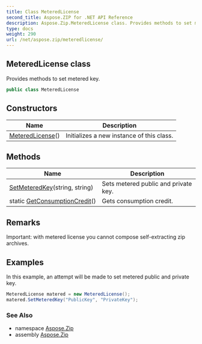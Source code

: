 ```yaml
---
title: Class MeteredLicense
second_title: Aspose.ZIP for .NET API Reference
description: Aspose.Zip.MeteredLicense class. Provides methods to set metered key
type: docs
weight: 290
url: /net/aspose.zip/meteredlicense/
---
```

## MeteredLicense class

Provides methods to set metered key.

```csharp
public class MeteredLicense
```

## Constructors

| Name | Description |
| --- | --- |
| [MeteredLicense](meteredlicense/)() | Initializes a new instance of this class. |

## Methods

| Name | Description |
| --- | --- |
| [SetMeteredKey](../../aspose.zip/meteredlicense/setmeteredkey/)(string, string) | Sets metered public and private key. |
| static [GetConsumptionCredit](../../aspose.zip/meteredlicense/getconsumptioncredit/)() | Gets consumption credit. |

## Remarks

Important: with metered license you cannot compose self-extracting zip archives.

## Examples

In this example, an attempt will be made to set metered public and private key.

```csharp
MeteredLicense matered = new MeteredLicense();
matered.SetMeteredKey("PublicKey", "PrivateKey");
```

### See Also

* namespace [Aspose.Zip](../../aspose.zip/)
* assembly [Aspose.Zip](../../)


